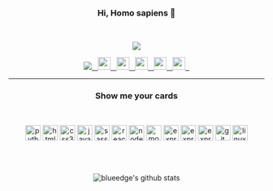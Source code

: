 <h3 align="center">Hi, Homo sapiens 👋</h3>
<br>

<p align="center">
  <img src="https://raw.githubusercontent.com/blueedgetechno/blueedgetechno/master/img/profile.gif"/>
</p>

<p align="center">
 <a target="_blank" href=https://github.com/blueedgetechno>
  <img src=https://img.shields.io/github/followers/blueedgetechno?label=follow%20me&style=social />
  &nbsp;
</a>

<a target="_blank" href=https://codeforces.com/profile/blue_edge>
  <img src=https://sta.codeforces.com/s/62449/favicon-32x32.png width="25" height="25" />
  &nbsp;
</a>

<a target="_blank" href=https://twitter.com/blueedgetechno>
  <img height="25" width="25" src="https://abs.twimg.com/favicons/twitter.ico" />
  &nbsp;
</a>

<a target="_blank" href=mailto:blueedgetechno@gmail.com>
  <img height="25" width="25" src="https://ssl.gstatic.com/ui/v1/icons/mail/images/favicon5.ico" />
  &nbsp;
</a>

<a target="_blank" href=https://www.linkedin.com/in/rohan-gupta-07442917b />
  <img height="25" width="25" src="https://static-exp1.licdn.com/sc/h/al2o9zrvru7aqj8e1x2rzsrca" />
  &nbsp;
</a>

<a target="_blank" href=https://blueedgetechno.herokuapp.com/projects >
  <img height="25" width="25" src="https://raw.githubusercontent.com/blueedgetechno/blueedgetechno/master/img/pngegg.png" fill="#fff"/>
  &nbsp;
</a>
</p>

<hr>
<h3 align="center">Show me your cards</h3>
<br>

<p align="center">
<img src=https://devicons.github.io/devicon/devicon.git/icons/python/python-original.svg alt=python width="30" height="30"/>
<img src=https://devicons.github.io/devicon/devicon.git/icons/html5/html5-original.svg alt=html5 width="30" height="30"/>
<img src=https://devicons.github.io/devicon/devicon.git/icons/css3/css3-original.svg alt=css3 width="30" height="30"/>
<img src=https://devicons.github.io/devicon/devicon.git/icons/javascript/javascript-original.svg alt=javascript width="30" height="30"/>
<img src=https://devicons.github.io/devicon/devicon.git/icons/sass/sass-original.svg alt=sass width="30" height="30"/>
<img src=https://devicons.github.io/devicon/devicon.git/icons/react/react-original.svg alt=react width="30" height="30"/>
<img src=https://devicons.github.io/devicon/devicon.git/icons/nodejs/nodejs-original.svg alt=nodejs width="30" height="30"/>
<img src=https://devicons.github.io/devicon/devicon.git/icons/mongodb/mongodb-original.svg alt=mongodb width="30" height="30"/>
<img src=https://devicons.github.io/devicon/devicon.git/icons/express/express-original.svg alt=express width="30" height="30"/>
<img src=https://devicons.github.io/devicon/devicon.git/icons/mysql/mysql-original.svg alt=express width="30" height="30"/>
<img src=https://devicons.github.io/devicon/devicon.git/icons/postgresql/postgresql-original.svg alt=express width="30" height="30"/>
<img src=https://devicons.github.io/devicon/devicon.git/icons/git/git-original.svg alt=git width="30" height="30"/>
<img src=https://devicons.github.io/devicon/devicon.git/icons/linux/linux-original.svg alt=linux width="30" height="30"/>
</p>

<br><br>

<p align="center">
  <img alt="blueedge's github stats" src="https://github-readme-stats.vercel.app/api?username=blueedgetechno&&show_icons=true&title_color=ffffff&icon_color=bb2acf&text_color=daf7dc&bg_color=151515" >
 </p>
